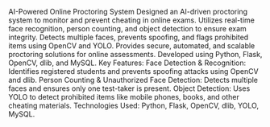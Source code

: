 AI-Powered Online Proctoring System
Designed an AI-driven proctoring system to monitor and prevent cheating in online exams. Utilizes real-time face recognition, person counting, and object detection to ensure exam integrity. Detects multiple faces, prevents spoofing, and flags prohibited items using OpenCV and YOLO. Provides secure, automated, and scalable proctoring solutions for online assessments. Developed using Python, Flask, OpenCV, dlib, and MySQL.
Key Features:
Face Detection & Recognition: Identifies registered students and prevents spoofing attacks using OpenCV and dlib.
Person Counting & Unauthorized Face Detection: Detects multiple faces and ensures only one test-taker is present.
Object Detection: Uses YOLO to detect prohibited items like mobile phones, books, and other cheating materials.
Technologies Used: Python, Flask, OpenCV, dlib, YOLO, MySQL.
